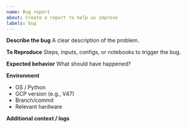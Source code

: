 ```yaml
---
name: Bug report
about: Create a report to help us improve
labels: bug
---
```


**Describe the bug**
A clear description of the problem.

**To Reproduce**
Steps, inputs, configs, or notebooks to trigger the bug.

**Expected behavior**
What should have happened?

**Environment**
- OS / Python
- GCP version (e.g., V47)
- Branch/commit
- Relevant hardware

**Additional context / logs**
